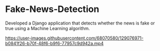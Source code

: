 
# Fake-News-Detection

Developed a Django application that detects whether the news is fake or true using a Machine Learning algorithm.

https://user-images.githubusercontent.com/68070580/129076971-b0841f26-b70f-48f6-b9f6-77957c9d942a.mp4

